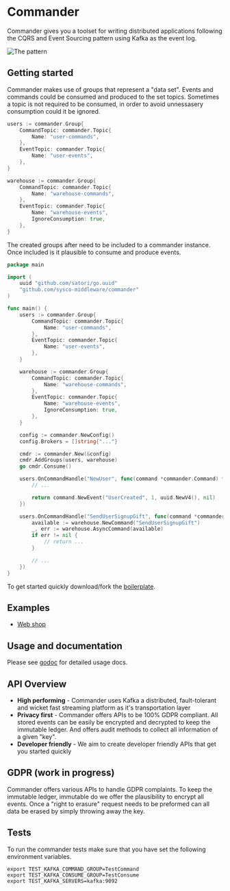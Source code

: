 # Commander

Commander gives you a toolset for writing distributed applications following the CQRS and Event Sourcing pattern using Kafka as the event log.

![The pattern](https://github.com/sysco-middleware/commander/wiki/commander-pattern.jpg)

## Getting started

Commander makes use of groups that represent a "data set". Events and commands could be consumed and produced to the set topics. Sometimes a topic is not required to be consumed, in order to avoid unnessasery consumption could it be ignored.

```go
users := commander.Group{
	CommandTopic: commander.Topic{
		Name: "user-commands",
	},
	EventTopic: commander.Topic{
		Name: "user-events",
	},
}

warehouse := commander.Group{
	CommandTopic: commander.Topic{
		Name: "warehouse-commands",
	},
	EventTopic: commander.Topic{
		Name: "warehouse-events",
		IgnoreConsumption: true,
	},
}
```

The created groups after need to be included to a commander instance. Once included is it plausible to consume and produce events.

```go
package main

import (
	uuid "github.com/satori/go.uuid"
	"github.com/sysco-middleware/commander"
)

func main() {
	users := commander.Group{
		CommandTopic: commander.Topic{
			Name: "user-commands",
		},
		EventTopic: commander.Topic{
			Name: "user-events",
		},
	}

	warehouse := commander.Group{
		CommandTopic: commander.Topic{
			Name: "warehouse-commands",
		},
		EventTopic: commander.Topic{
			Name: "warehouse-events",
			IgnoreConsumption: true,
		},
	}

	config := commander.NewConfig()
	config.Brokers = []string{"..."}

	cmdr := commander.New(&config)
	cmdr.AddGroups(users, warehouse)
	go cmdr.Consume()

	users.OnCommandHandle("NewUser", func(command *commander.Command) *commander.Event {
		// ...

		return command.NewEvent("UserCreated", 1, uuid.NewV4(), nil)
	})

	users.OnCommandHandle("SendUserSignupGift", func(command *commander.Command) *commander.Event {
		available := warehouse.NewCommand("SendUserSignupGift")
		_, err := warehouse.AsyncCommand(available)
		if err != nil {
			// return ...
		}

		// ...
	})
}
```

To get started quickly download/fork the [boilerplate](https://github.com/sysco-middleware/commander-boilerplate).

## Examples

- [Web shop](https://github.com/jeroenrinzema/commander-sock-store-example)

## Usage and documentation

Please see [godoc](https://godoc.org/github.com/sysco-middleware/commander) for detailed usage docs.

## API Overview

- **High performing** - Commander uses Kafka a distributed, fault-tolerant and wicket fast streaming platform as it's transportation layer
- **Privacy first** - Commander offers APIs to be 100% GDPR compliant. All stored events can be easily be encrypted and decrypted to keep the immutable ledger. And offers audit methods to collect all information of a given "key".
- **Developer friendly** - We aim to create developer friendly APIs that get you started quickly

## GDPR (work in progress)

Commander offers various APIs to handle GDPR complaints. To keep the immutable ledger, immutable do we offer the plausibility to encrypt all events. Once a "right to erasure" request needs to be preformed can all data be erased by simply throwing away the key.

## Tests

To run the commander tests make sure that you have set the following environment variables.

```
export TEST_KAFKA_COMMAND_GROUP=TestCommand
export TEST_KAFKA_CONSUME_GROUP=TestConsume
export TEST_KAFKA_SERVERS=kafka:9092
```
